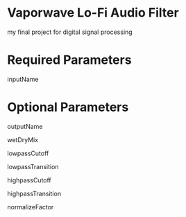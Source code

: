# Vaporwave Lo-Fi Audio Filter
my final project for digital signal processing

# Required Parameters
inputName

# Optional Parameters
outputName

wetDryMix

lowpassCutoff

lowpassTransition

highpassCutoff

highpassTransition

normalizeFactor

